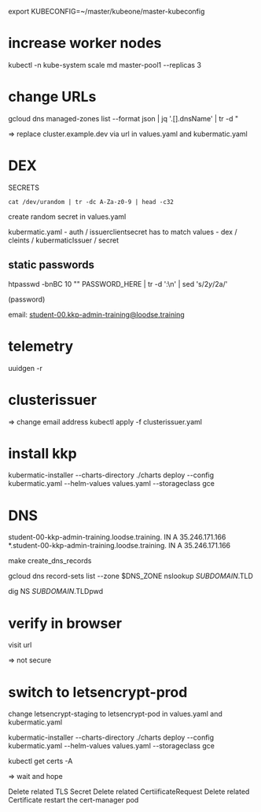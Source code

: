 export KUBECONFIG=~/master/kubeone/master-kubeconfig

# increase worker nodes
kubectl -n kube-system scale md master-pool1 --replicas 3

# change URLs

gcloud dns managed-zones list --format json | jq '.[].dnsName' | tr -d \"
<!-- TODO remove last dot -->

=> replace cluster.example.dev via url in values.yaml and kubermatic.yaml

# DEX

SECRETS 

`cat /dev/urandom | tr -dc A-Za-z0-9 | head -c32`

create random secret in values.yaml

kubermatic.yaml - auth / issuerclientsecret 
has to match
values - dex / cleints / kubermaticIssuer / secret

## static passwords

htpasswd -bnBC 10 "" PASSWORD_HERE | tr -d ':\n' | sed 's/$2y/$2a/'

(password)

email: student-00.kkp-admin-training@loodse.training

# telemetry

uuidgen -r

# clusterissuer
=> change email address
kubectl apply -f clusterissuer.yaml


# install kkp

kubermatic-installer --charts-directory ./charts deploy --config kubermatic.yaml --helm-values values.yaml --storageclass gce

# DNS
student-00-kkp-admin-training.loodse.training.      IN  A  35.246.171.166
*.student-00-kkp-admin-training.loodse.training.    IN  A  35.246.171.166

make create_dns_records

gcloud dns record-sets list --zone $DNS_ZONE
nslookup $SUBDOMAIN.$TLD

dig NS $SUBDOMAIN.$TLDpwd

# verify in browser

visit url

=> not secure

# switch to letsencrypt-prod

change letsencrypt-staging to letsencrypt-pod in values.yaml and kubermatic.yaml

kubermatic-installer --charts-directory ./charts deploy --config kubermatic.yaml --helm-values values.yaml --storageclass gce

kubectl get certs -A

=> wait and hope


Delete related TLS Secret
Delete related CertiificateRequest
Delete related Certificate
restart the cert-manager pod